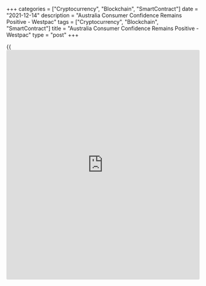 +++
categories = ["Cryptocurrency", "Blockchain", "SmartContract"]
date = "2021-12-14"
description = "Australia Consumer Confidence Remains Positive - Westpac"
tags = ["Cryptocurrency", "Blockchain", "SmartContract"]
title = "Australia Consumer Confidence Remains Positive - Westpac"
type = "post"
+++

{{<iframe id="large-banner" src="https://www.bounty.group/#slide=8.0" width="100%" height="600" scrolling="no" style="border: 0px solid rgb(216, 221, 230); border-radius: 3px;">}}

Consumer confidence in Australia held in positive territory in November,
the latest survey from Westpac Bank revealed on Wednesday as its index
for sentiment slipped 1.0 percent to a score of 104.3 - remaining above
100 and in the green.

There was a clear difference in responses between the states hit hardest
by recent Delta outbreaks and the rest of Australia. Both NSW and
Victoria posted significant falls (down 3.6 percent and 3.5 percent
respectively) while sentiment was up in Queensland (3.4 percent), WA
(3.2 percent) and SA (7.1 percent).

While high vaccination rates have allowed the 'Delta states' to reopen,
there appears to be a heightened sensitivity to virus developments in
those states where there is likely more concern about the newly emerging
Omicron strain and the continued circulation of COVID locally.

For comments and feedback [contact](https://www.playgroundfx.com/contact/): editorial@rtt[news](https://www.letsplayfx.com/blog/forex-news-website/).com

[Economic News][1]

 **What parts of the world are seeing the best (and worst) economic
performances lately? Click[here][2] to check out our [Econ Scorecard][2]
and find out! See up-to-the-moment [ranking](https://www.playgroundfx.com/blog/crypto-exchange-ranking/)s for the best and worst
performers in [GDP][3], [unemployment rate][4], [inflation][5] and much
more.**

   1. www.rtt[news](https://www.letsplayfx.com/blog/forex-news-website/).com/Content/EconomicNews.aspx
   2. www.rtt[news](https://www.letsplayfx.com/blog/forex-news-website/).com/economic-scorecard/world-rank/industrial-production/highest-performance.aspx
   3. www.rtt[news](https://www.letsplayfx.com/blog/forex-news-website/).com/economic-scorecard/world-rank/GDP/highest-performance.aspx
   4. www.rtt[news](https://www.letsplayfx.com/blog/forex-news-website/).com/economic-scorecard/world-rank/unemployment-rate/lowest-performance.aspx
   5. www.rtt[news](https://www.letsplayfx.com/blog/forex-news-website/).com/economic-scorecard/world-rank/CPI/highest-performance.aspx